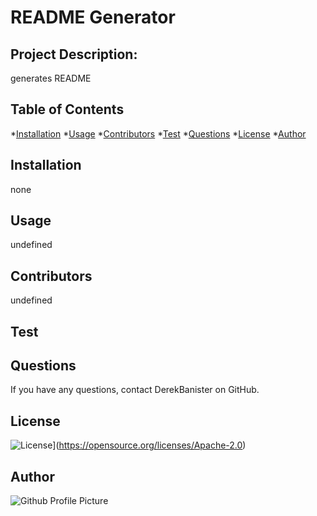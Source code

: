 # README Generator

  ## Project Description:
  generates README


  ## Table of Contents
  *[Installation](#install)
  *[Usage](#usage)
  *[Contributors](#contributors)
  *[Test](#test)
  *[Questions](#questions)
  *[License](#license)
  *[Author](#author)

## Installation
none


## Usage
undefined


## Contributors
undefined


## Test



## Questions
If you have any questions, contact DerekBanister on GitHub.

## License
![License](https://img.shields.io/badge/License-Apache%202.0-blue.svg)](https://opensource.org/licenses/Apache-2.0)

## Author
![Github Profile Picture](https://avatars.githubusercontent.com/u/89547994?v=4)


